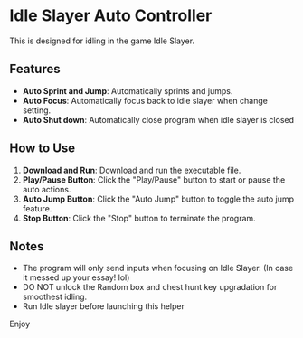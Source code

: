 # Idle Slayer Auto Controller

This is designed for idling in the game Idle Slayer.

## Features

- **Auto Sprint and Jump**: Automatically sprints and jumps.
- **Auto Focus**: Automatically focus back to idle slayer when change setting.
- **Auto Shut down**: Automatically close program when idle slayer is closed

## How to Use

1. **Download and Run**: Download and run the executable file.
2. **Play/Pause Button**: Click the "Play/Pause" button to start or pause the auto actions.
3. **Auto Jump Button**: Click the "Auto Jump" button to toggle the auto jump feature.
4. **Stop Button**: Click the "Stop" button to terminate the program.

## Notes

- The program will only send inputs when focusing on Idle Slayer. (In case it messed up your essay! lol)
- DO NOT unlock the Random box and chest hunt key upgradation for smoothest idling.
- Run Idle slayer before launching this helper

Enjoy
